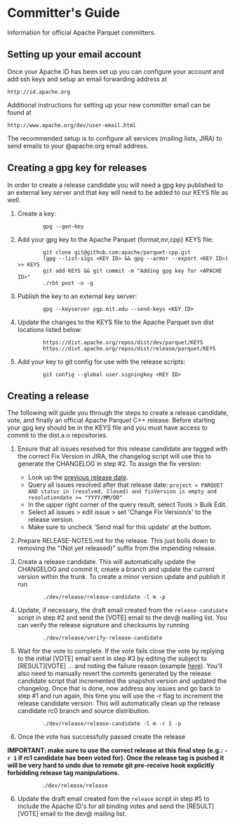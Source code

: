 <!---
  Licensed under the Apache License, Version 2.0 (the "License");
  you may not use this file except in compliance with the License.
  You may obtain a copy of the License at

   http://www.apache.org/licenses/LICENSE-2.0

  Unless required by applicable law or agreed to in writing, software
  distributed under the License is distributed on an "AS IS" BASIS,
  WITHOUT WARRANTIES OR CONDITIONS OF ANY KIND, either express or implied.
  See the License for the specific language governing permissions and
  limitations under the License. See accompanying LICENSE file.

  Original imported from Apache Aurora.
-->

Committer's Guide
=================

Information for official Apache Parquet committers.

Setting up your email account
-----------------------------
Once your Apache ID has been set up you can configure your account and add ssh keys and setup an
email forwarding address at

    http://id.apache.org

Additional instructions for setting up your new committer email can be found at

    http://www.apache.org/dev/user-email.html

The recommended setup is to configure all services (mailing lists, JIRA) to send
emails to your @apache.org email address.


Creating a gpg key for releases
-------------------------------
In order to create a release candidate you will need a gpg key published to an external key server
and that key will need to be added to our KEYS file as well.

1. Create a key:

               gpg --gen-key

2. Add your gpg key to the Apache Parquet {format,mr,cpp} KEYS file:

               git clone git@github.com:apache/parquet-cpp.git
               (gpg --list-sigs <KEY ID> && gpg --armor --export <KEY ID>) >> KEYS
               git add KEYS && git commit -m "Adding gpg key for <APACHE ID>"
               ./rbt post -o -g

3. Publish the key to an external key server:

               gpg --keyserver pgp.mit.edu --send-keys <KEY ID>

4. Update the changes to the KEYS file to the Apache Parquet svn dist locations listed below:

               https://dist.apache.org/repos/dist/dev/parquet/KEYS
               https://dist.apache.org/repos/dist/release/parquet/KEYS

5. Add your key to git config for use with the release scripts:

               git config --global user.signingkey <KEY ID>


Creating a release
------------------
The following will guide you through the steps to create a release candidate, vote, and finally an
official Apache Parquet C++ release. Before starting your gpg key should be in the KEYS file and you
must have access to commit to the dist.a.o repositories.

1. Ensure that all issues resolved for this release candidate are tagged with the correct Fix
Version in JIRA, the changelog script will use this to generate the CHANGELOG in step #2.
To assign the fix version:

    * Look up the [previous release date](https://issues.apache.org/jira/browse/parquet/?selectedTab=com.atlassian.jira.jira-projects-plugin:versions-panel).
    * Query all issues resolved after that release date: `project = PARQUET AND status in (resolved, Closed) and fixVersion is empty and resolutiondate >= "YYYY/MM/DD"`
    * In the upper right corner of the query result, select Tools > Bulk Edit.
    * Select all issues > edit issue > set 'Change Fix Version/s' to the release version.
    * Make sure to uncheck 'Send mail for this update' at the bottom.

2. Prepare RELEASE-NOTES.md for the release. This just boils down to removing the "(Not yet
released)" suffix from the impending release.

2. Create a release candidate. This will automatically update the CHANGELOG and commit it, create a
branch and update the current version within the trunk. To create a minor version update and publish
it run

               ./dev/release/release-candidate -l m -p

3. Update, if necessary, the draft email created from the `release-candidate` script in step #2 and
send the [VOTE] email to the dev@ mailing list. You can verify the release signature and checksums
by running

               ./dev/release/verify-release-candidate

4. Wait for the vote to complete. If the vote fails close the vote by replying to the initial [VOTE]
email sent in step #3 by editing the subject to [RESULT][VOTE] ... and noting the failure reason
(example [here](http://markmail.org/message/d4d6xtvj7vgwi76f)). You'll also need to manually revert
the commits generated by the release candidate script that incremented the snapshot version and
updated the changelog. Once that is done, now address any issues and go back to step #1 and run
again, this time you will use the -r flag to increment the release candidate version. This will
automatically clean up the release candidate rc0 branch and source distribution.

               ./dev/release/release-candidate -l m -r 1 -p

5. Once the vote has successfully passed create the release

**IMPORTANT: make sure to use the correct release at this final step (e.g.: `-r 1` if rc1 candidate
has been voted for). Once the release tag is pushed it will be very hard to undo due to remote
git pre-receive hook explicitly forbidding release tag manipulations.**

               ./dev/release/release

6. Update the draft email created fom the `release` script in step #5 to include the Apache ID's for
all binding votes and send the [RESULT][VOTE] email to the dev@ mailing list.


